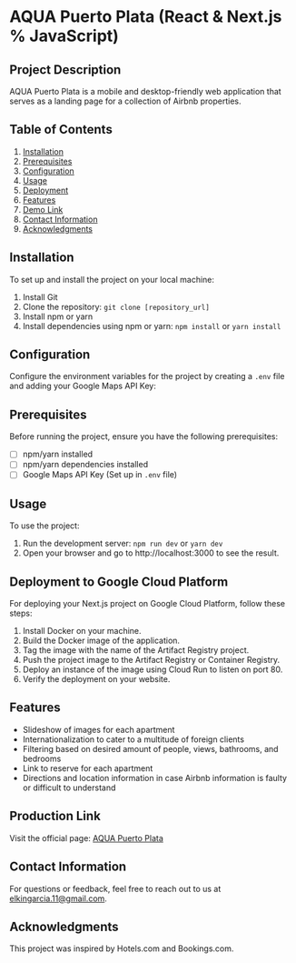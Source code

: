 # AQUA Puerto Plata (React & Next.js % JavaScript)

## Project Description
AQUA Puerto Plata is a mobile and desktop-friendly web application that serves as a landing page for a collection of Airbnb properties.

## Table of Contents
1. [Installation](#installation)
2. [Prerequisites](#prerequisites)
3. [Configuration](#configuration)
4. [Usage](#usage)
5. [Deployment](#deployment)
6. [Features](#features)
7. [Demo Link](#demo-link)
8. [Contact Information](#contact-information)
9. [Acknowledgments](#acknowledgments)

## Installation
To set up and install the project on your local machine:

1. Install Git
2. Clone the repository: `git clone [repository_url]`
3. Install npm or yarn
4. Install dependencies using npm or yarn: `npm install` or `yarn install`

## Configuration
Configure the environment variables for the project by creating a `.env` file and adding your Google Maps API Key:

## Prerequisites
Before running the project, ensure you have the following prerequisites:

- [ ] npm/yarn installed
- [ ] npm/yarn dependencies installed
- [ ] Google Maps API Key (Set up in `.env` file)

## Usage
To use the project:

1. Run the development server: `npm run dev` or `yarn dev`
2. Open your browser and go to http://localhost:3000 to see the result.

## Deployment to Google Cloud Platform
For deploying your Next.js project on Google Cloud Platform, follow these steps:

1. Install Docker on your machine.
2. Build the Docker image of the application.
3. Tag the image with the name of the Artifact Registry project.
4. Push the project image to the Artifact Registry or Container Registry.
5. Deploy an instance of the image using Cloud Run to listen on port 80.
6. Verify the deployment on your website.

## Features
- Slideshow of images for each apartment
- Internationalization to cater to a multitude of foreign clients
- Filtering based on desired amount of people, views, bathrooms, and bedrooms
- Link to reserve for each apartment
- Directions and location information in case Airbnb information is faulty or difficult to understand

## Production Link
Visit the official page: [AQUA Puerto Plata](https://aquapuertoplata.com/)

## Contact Information
For questions or feedback, feel free to reach out to us at elkingarcia.11@gmail.com.

## Acknowledgments
This project was inspired by Hotels.com and Bookings.com.
